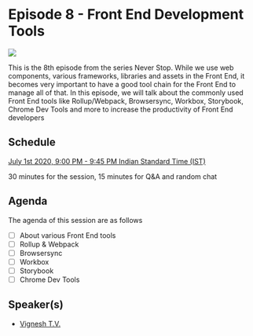 # Episode 8 - Front End Development Tools

![](8-FrontEndTools.png)

This is the 8th episode from the series Never Stop. While we use web components, various frameworks, libraries and assets in the Front End, it becomes very important to have a good tool chain for the Front End to manage all of that. In this episode, we will talk about the commonly used Front End tools like Rollup/Webpack, Browsersync, Workbox, Storybook, Chrome Dev Tools and more to increase the productivity of Front End developers

## Schedule

[July 1st 2020, 9:00 PM - 9:45 PM Indian Standard Time (IST)]()

30 minutes for the session, 15 minutes for Q&A and random chat

## Agenda

The agenda of this session are as follows

- [ ] About various Front End tools
- [ ] Rollup & Webpack
- [ ] Browsersync
- [ ] Workbox
- [ ] Storybook
- [ ] Chrome Dev Tools

## Speaker(s)

- [Vignesh T.V.](http://tvvignesh.com/)
